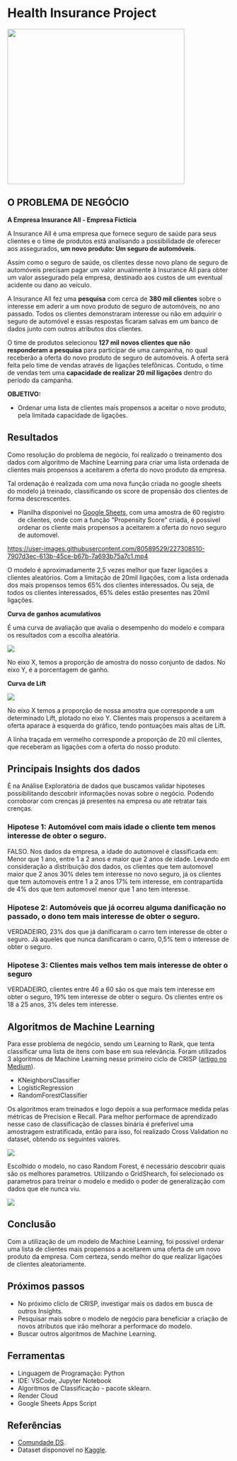 # Health Insurance Project
<img src="https://user-images.githubusercontent.com/80589529/227253968-02ff9967-0253-474a-83c3-101b6553337c.jpg" width="400" height="350">

## O PROBLEMA DE NEGÓCIO

**A Empresa Insurance All - Empresa Ficticia**

A Insurance All é uma empresa que fornece seguro de saúde para seus clientes e o time de produtos está analisando a possibilidade de oferecer aos assegurados, **um novo produto: Um seguro de automóveis.**

Assim como o seguro de saúde, os clientes desse novo plano de seguro de automóveis precisam pagar um valor anualmente à Insurance All para obter um valor assegurado pela empresa, destinado aos custos de um eventual acidente ou dano ao veículo.

A Insurance All fez uma **pesquisa** com cerca de **380 mil clientes** sobre o interesse em aderir a um novo produto de seguro de automóveis, no ano passado. Todos os clientes demonstraram interesse ou não em adquirir o seguro de automóvel e essas respostas ficaram salvas em um banco de dados junto com outros atributos dos clientes.

O time de produtos selecionou **127 mil novos clientes que não responderam a pesquisa** para participar de uma campanha, no qual receberão a oferta do novo produto de seguro de automóveis. A oferta será feita pelo time de vendas através de ligações telefônicas. Contudo, o time de vendas tem uma **capacidade de realizar 20 mil ligações** dentro do período da campanha.

**OBJETIVO:**

- Ordenar uma lista de clientes mais propensos a aceitar o novo produto, pela limitada capacidade de ligações.

## Resultados

Como resolução do problema de negócio, foi realizado o treinamento dos dados com algoritmo de Machine Learning para criar uma lista ordenada de clientes mais propensos a aceitarem a oferta do novo produto da empresa. 

Tal ordenação é realizada com uma nova função criada no google sheets do modelo já treinado, classificando os score de propensão dos clientes de forma descrescentes.

- Planilha disponivel no [Google Sheets](https://docs.google.com/spreadsheets/d/114t748UXUME_M5E4ogLUyjBAzWom4olS2MyKlCMuobY/edit?usp=sharing), com uma amostra de 60 registro de clientes, onde com a função "Propensity Score" criada, é possivel ordenar os cliente mais propensos a aceitarem a oferta do novo seguro de automovel. 

https://user-images.githubusercontent.com/80589529/227308510-7907d3ec-613b-45ce-b67b-7a693b75a7c1.mp4

O modelo é aproximadamente 2,5 vezes melhor que fazer ligações a clientes aleatórios. Com a limitação de 20mil ligações, com a lista ordenada dos mais propensos temos 65% dos clientes interessados. Ou seja, de todos os clientes interessados, 65% deles estão presentes nas 20mil ligações.

**Curva de ganhos acumulativos**

É uma curva de avaliação que avalia o desempenho do modelo e compara os resultados com a escolha aleatória.

![](https://user-images.githubusercontent.com/80589529/227256369-2e9b8587-a24d-4408-8c95-965c93d04547.png)

No eixo X, temos a proporção de amostra do nosso conjunto de dados. No eixo Y, é a porcentagem de ganho. 

**Curva de Lift**


![](https://user-images.githubusercontent.com/80589529/227258530-673efc7b-79dd-4b72-b465-f1999f28a5dc.png)

No eixo X temos a proporção de nossa amostra que corresponde a um determinado Lift, plotado no eixo Y. Clientes mais propensos a aceitarem a oferta aparace à esquerda do gráfico, tendo pontuações mais altas de Lift. 

A linha traçada em vermelho corresponde a proporção de 20 mil clientes, que receberam as ligações com a oferta do nosso produto.

## Principais Insights dos dados

É na Análise Exploratória de dados que buscamos validar hipoteses possibilitando descobrir informações novas sobre o negócio. Podendo corroborar com crenças já presentes na empresa ou até retratar tais crenças. 

### ****Hipotese 1: Automóvel com mais idade o cliente tem menos interesse de obter o seguro.****

FALSO. Nos dados da empresa, a idade do automovel é classificada em: Menor que 1 ano, entre 1 a 2 anos e maior que 2 anos de idade. Levando em consideração a distribuição dos dados, os clientes que tem automovel maior que 2 anos 30% deles tem interesse no novo seguro, já os clientes que tem automoveis entre 1 a 2 anos 17% tem interesse, em contrapartida de 4% dos que tem automovel menor que 1 ano tem interesse. 

### ****Hipotese 2: Automóveis que já ocorreu alguma danificação no passado, o dono tem mais interesse de obter o seguro.****

VERDADEIRO, 23% dos que já danificaram o carro tem interesse de obter o seguro. Já aqueles que nunca danificaram o carro, 0,5% tem o interesse de obter o seguro.

### ****Hipotese 3: Clientes mais velhos tem mais interesse de obter o seguro****

VERDADEIRO, clientes entre 46 a 60 são os que mais tem interesse em obter o seguro, 19% tem interesse de obter o seguro. Os clientes entre os 18 a 25 anos, 3% deles tem interesse. 

## Algoritmos de Machine Learning

Para esse problema de negócio, sendo um Learning to Rank, que tenta classificar uma lista de itens com base em sua relevância. Foram utilizados 3 algoritmos de Machine Learning nesse primeiro ciclo de CRISP ([artigo no Medium](https://medium.com/comunidadeds/voc%C3%AA-tem-os-dados-tem-o-problema-de-neg%C3%B3cio-mas-e-agora-o-que-fazer-bf3b2d06482)). 

- KNeighborsClassifier
- LogisticRegression
- RandomForestClassifier 

Os algoritmos eram treinados e logo depois a sua performace medida pelas métricas de Precision e Recall. Para melhor performace de aprendizado nesse caso de classificação de classes binária é preferivel uma amostragem estratificada, então para isso, foi realizado Cross Validation no dataset, obtendo os seguintes valores.

![](https://user-images.githubusercontent.com/80589529/227278726-85087ed4-87d7-45cb-8353-0e2495ffca01.png)

Escolhido o modelo, no caso Random Forest, é necessário descobrir quais são os melhores parametros. Utilizando o GridShearch, foi selecionado os parametros para treinar o modelo e medido o poder de generalização com dados que ele nunca viu. 

![](https://user-images.githubusercontent.com/80589529/227278967-6055cf94-c45d-4358-b72e-91217b22e73c.png)

## Conclusão

Com a utilização de um modelo de Machine Learning, foi possivel ordenar uma lista de clientes mais propensos a aceitarem uma oferta de um novo produto da empresa. Com certeza, sendo melhor do que realizar ligações de clientes aleatoriamente.

## Próximos passos

- No próximo cliclo de CRISP, investigar mais os dados em busca de outros Insights.
- Pesquisar mais sobre o modelo de negócio para beneficiar a criação de novos atributos que irão melhorar a performace do modelo.
- Buscar outros algoritmos de Machine Learning.

## Ferramentas

- Linguagem de Programação: Python
- IDE: VSCode, Jupyter Notebook
- Algoritmos de Classificação - pacote sklearn.
- Render Cloud
- Google Sheets Apps Script

## Referências

- [Comundade DS](https://comunidadeds.com/formacao-em-ciencia-de-dados/?utm_source=google&utm_medium=cpc&utm_campaign=search_cientistadados&utm_content=institucional_descobertas&utm_term=comunidade%20ds&gclid=Cj0KCQjw8e-gBhD0ARIsAJiDsaWBa9RedU8DsWpgYM8GZOdWi5te8nPdxYtP_WsSJuIUaScVkeUDSw8aAtSFEALw_wcB).
- Dataset disponovel no [Kaggle](https://www.kaggle.com/datasets/anmolkumar/health-insurance-cross-sell-prediction).




